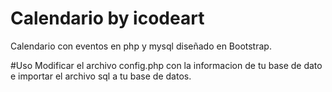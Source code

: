 # Calendario by icodeart
Calendario con eventos en php y mysql diseñado en Bootstrap.

#Uso
Modificar el archivo config.php con la informacion de tu base de dato e importar el archivo sql a tu base de datos.


